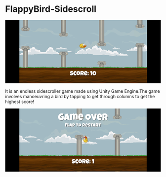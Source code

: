 # FlappyBird-Sidescroll

![GamePlay Screenshot](Screenshots/GamePlay.png)

It is an endless sidescroller game made using Unity Game Engine.The game involves manoeuvring a bird by tapping to get through columns to get the highest score!

![GameOver_Screenshot](Screenshots/GameOver.png)
